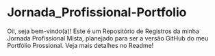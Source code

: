 # Jornada_Profissional-Portfolio
Oii, seja bem-vindo(a)! Este é um Repositório de Registros da minha Jornada Profissional Mista, planejado para ser a versão GitHub do meu Portfólio Prossional. Veja mais detalhes no Readme! 
